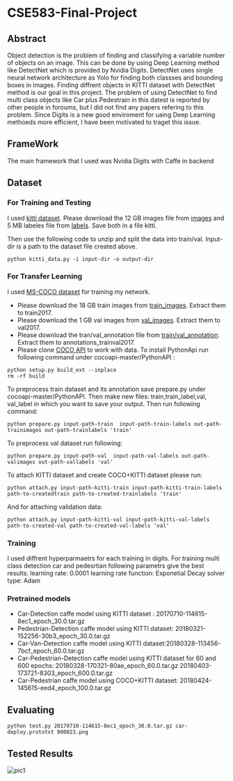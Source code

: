 # CSE583-Final-Project

## Abstract

Object detection is the problem of finding and classifying a variable number of objects on an image. This can be done by using Deep Learning method like DetectNet which is provided by Nvidia Digits. DetectNet uses single neural network architecture as Yolo for finding both classses and bounding boxes in images. 
Finding diffrent objects in KITTI dataset with DetectNet method is our goal in this project. The problem of using DetectNet to find multi class objects like Car plus Pedestrain in this datest is reported by other people in foroums, but I did not find any papers refering to this problem. Since Digits is a new good enviroment for uaing Deep Learning methoeds more efficient, I have been motivated to traget this issue. 

## FrameWork 

The main framework that I used was Nvidia Digits with Caffe in backend


## Dataset
### For Training and Testing

I used [kitti dataset](http://www.cvlibs.net/datasets/kitti/). Please download the 12 GB images file from [images](http://www.cvlibs.net/download.php?file=data_object_image_2.zipand) and 5 MB labeles file from [labels](http://www.cvlibs.net/download.php?file=data_object_label_2.zip). Save both in a file kitti.

Then use the following code to unzip and split the data into train/val. Input-dir is a path to the dataset file created above.

``
python kitti_data.py -i input-dir -o output-dir
``

### For Transfer Learning

I used [MS-COCO dataset](http://cocodataset.org/#home) for training my network. 
* Please download the 18 GB train images from [train_images](http://images.cocodataset.org/zips/train2017.zip). Extract them to train2017. 
* Please download the 1 GB val images from [val_images](http://images.cocodataset.org/zips/val2017.zip). Extract them to val2017.
* Please download the tran/val_annotation file from [train/val_annotation](http://images.cocodataset.org/annotations/annotations_trainval2017.zip). Extract them to annotations_trainval2017. 
* Please clone  [COCO API](https://github.com/cocodataset/cocoapi) to work with data. 
To install PythonApi run following command under cocoapi-master/PythonAPI :
````
python setup.py build_ext --inplace
rm -rf build
````

To preprocess train dataset and its annotation save prepare.py under cocoapi-master/PythonAPI.
Then make new files: train,train_label,val, val_label in which you want to save your output.
Then run following command:
 
```
python prepare.py input-path-train  input-path-train-labels out-path-trainimages out-path-trainlabels 'train'
```

To preprocess val dataset run following:
 
```
python prepare.py input-path-val  input-path-val-labels out-path-valimages out-path-vallabels 'val'
```
To attach KITTI dataset and create COCO+KITTI dataset please run:

```
python attach.py input-path-kitti-train input-path-kitti-train-labels path-to-createdtrain path-to-created-trainlabels 'train'
```
And for attaching validation data:

```
python attach.py input-path-kitti-val input-path-kitti-val-labels path-to-created-val path-to-created-val-labels 'val'
```
### Training
I used diffrent hyperparmaetrs for each training in digits.
For training multi class detection car and pedesrtian following parametrs give the best results:
learning rate: 0.0001
learning rate function: Exponetial Decay
solver type: Adam

### Pretrained models

* Car-Detection caffe model using KITTI dataset : 20170710-114615-8ec1_epoch_30.0.tar.gz
* Pedestrian-Detection caffe model using KITTI dataset: 20180321-152256-30b3_epoch_30.0.tar.gz
* Car-Van-Detection caffe model using KITTI dataset:20180328-113456-7bcf_epoch_60.0.tar.gz
* Car-Pedestrian-Detection caffe model using KITTI dataset for 60 and 600 epochs:
 	  20180328-170321-80ae_epoch_60.0.tar.gz
    20180403-173721-8303_epoch_600.0.tar.gz
* Car-Pedestrian caffe model using COCO+KITTI dataset: 20180424-145615-eed4_epoch_100.0.tar.gz

## Evaluating 
```
python test.py 20170710-114615-8ec1_epoch_30.0.tar.gz car-deploy.prototxt 000023.png
```
## Tested Results
![pic1](images/cifar.png)
